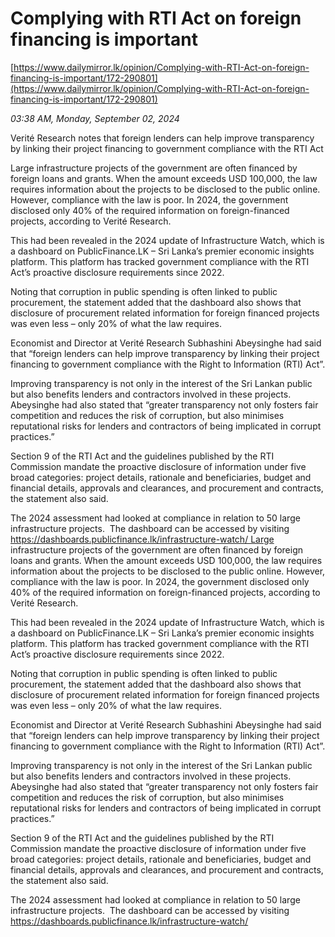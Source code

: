 # Complying with RTI Act on foreign financing is important

[https://www.dailymirror.lk/opinion/Complying-with-RTI-Act-on-foreign-financing-is-important/172-290801](https://www.dailymirror.lk/opinion/Complying-with-RTI-Act-on-foreign-financing-is-important/172-290801)

*03:38 AM, Monday, September 02, 2024*

Verité Research notes that foreign lenders can help improve transparency by linking their project financing to government compliance with the RTI Act

Large infrastructure projects of the government are often financed by foreign loans and grants. When the amount exceeds USD 100,000, the law requires information about the projects to be disclosed to the public online. However, compliance with the law is poor. In 2024, the government disclosed only 40% of the required information on foreign-financed projects, according to Verité Research.

This had been revealed in the 2024 update of Infrastructure Watch, which is a dashboard on PublicFinance.LK – Sri Lanka’s premier economic insights platform. This platform has tracked government compliance with the RTI Act’s proactive disclosure requirements since 2022.

Noting that corruption in public spending is often linked to public procurement, the statement added that the dashboard also shows that disclosure of procurement related information for foreign financed projects was even less – only 20% of what the law requires.

Economist and Director at Verité Research Subhashini Abeysinghe had said that “foreign lenders can help improve transparency by linking their project financing to government compliance with the Right to Information (RTI) Act”.

Improving transparency is not only in the interest of the Sri Lankan public but also benefits lenders and contractors involved in these projects. Abeysinghe had also stated that “greater transparency not only fosters fair competition and reduces the risk of corruption, but also minimises reputational risks for lenders and contractors of being implicated in corrupt practices.”

Section 9 of the RTI Act and the guidelines published by the RTI Commission mandate the proactive disclosure of information under five broad categories: project details, rationale and beneficiaries, budget and financial details, approvals and clearances, and procurement and contracts, the statement also said.

The 2024 assessment had looked at compliance in relation to 50 large infrastructure projects.  The dashboard can be accessed by visiting https://dashboards.publicfinance.lk/infrastructure-watch/ Large infrastructure projects of the government are often financed by foreign loans and grants. When the amount exceeds USD 100,000, the law requires information about the projects to be disclosed to the public online. However, compliance with the law is poor. In 2024, the government disclosed only 40% of the required information on foreign-financed projects, according to Verité Research.

This had been revealed in the 2024 update of Infrastructure Watch, which is a dashboard on PublicFinance.LK – Sri Lanka’s premier economic insights platform. This platform has tracked government compliance with the RTI Act’s proactive disclosure requirements since 2022.

Noting that corruption in public spending is often linked to public procurement, the statement added that the dashboard also shows that disclosure of procurement related information for foreign financed projects was even less – only 20% of what the law requires.

Economist and Director at Verité Research Subhashini Abeysinghe had said that “foreign lenders can help improve transparency by linking their project financing to government compliance with the Right to Information (RTI) Act”.

Improving transparency is not only in the interest of the Sri Lankan public but also benefits lenders and contractors involved in these projects. Abeysinghe had also stated that “greater transparency not only fosters fair competition and reduces the risk of corruption, but also minimises reputational risks for lenders and contractors of being implicated in corrupt practices.”

Section 9 of the RTI Act and the guidelines published by the RTI Commission mandate the proactive disclosure of information under five broad categories: project details, rationale and beneficiaries, budget and financial details, approvals and clearances, and procurement and contracts, the statement also said.

The 2024 assessment had looked at compliance in relation to 50 large infrastructure projects.  The dashboard can be accessed by visiting https://dashboards.publicfinance.lk/infrastructure-watch/

